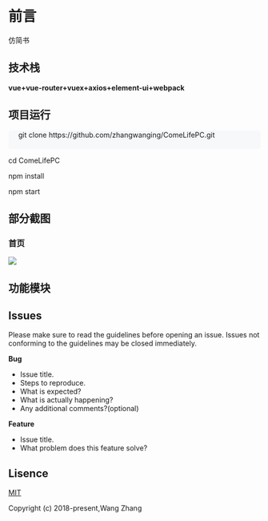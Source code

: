 # 前言
仿简书

## 技术栈
**vue+vue-router+vuex+axios+element-ui+webpack**

## 项目运行

<p style='background-color:#f6f8fa;padding:0 20px 20px;border-radius:5px;'>
git clone https://github.com/zhangwanging/ComeLifePC.git

cd ComeLifePC

npm install

npm start
</p>

## 部分截图
### 首页
![](https://i.imgur.com/xsgH26O.png)

## 功能模块



## Issues
Please make sure to read the guidelines before opening an issue. Issues not conforming to the guidelines may be closed immediately.

**Bug**  

- Issue title.
- Steps to reproduce.
- What is expected?
- What is actually happening?
- Any additional comments?(optional)

**Feature**

- Issue title.
- What problem does this feature solve?
## Lisence
<a href="https://opensource.org/licenses/MIT">MIT</a>

Copyright (c) 2018-present,Wang Zhang